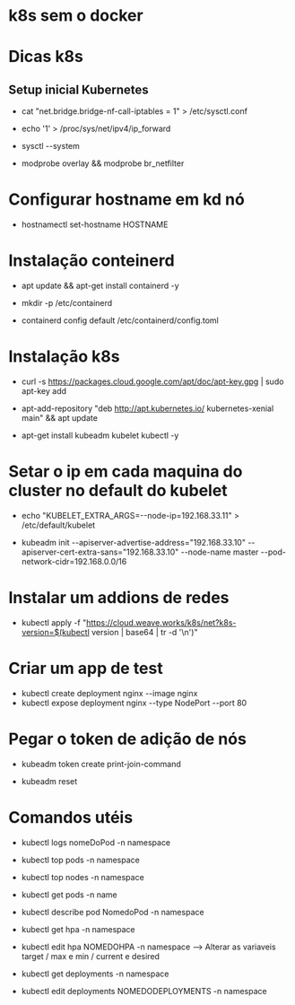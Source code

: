 # k8s sem o docker

<h1> Dicas k8s </h1>

<h2> Setup inicial Kubernetes </h2> 

* cat "net.bridge.bridge-nf-call-iptables = 1" > /etc/sysctl.conf
* echo '1' > /proc/sys/net/ipv4/ip_forward
* sysctl --system

* modprobe overlay && modprobe br_netfilter


# Configurar hostname em kd nó

* hostnamectl set-hostname HOSTNAME

# Instalação conteinerd 
* apt update && apt-get install containerd -y

* mkdir -p /etc/containerd
* containerd config default  /etc/containerd/config.toml

# Instalação k8s

* curl -s https://packages.cloud.google.com/apt/doc/apt-key.gpg | sudo apt-key add
* apt-add-repository "deb http://apt.kubernetes.io/ kubernetes-xenial main" && apt update

* apt-get install kubeadm kubelet kubectl -y

# Setar o ip em cada maquina do cluster no default do kubelet

* echo "KUBELET_EXTRA_ARGS=--node-ip=192.168.33.11" > /etc/default/kubelet

* kubeadm init --apiserver-advertise-address="192.168.33.10" --apiserver-cert-extra-sans="192.168.33.10"  --node-name master --pod-network-cidr=192.168.0.0/16
 
 
# Instalar um addions de redes
* kubectl apply -f "https://cloud.weave.works/k8s/net?k8s-version=$(kubectl version | base64 | tr -d '\n')"
 
 
# Criar um app de test
* kubectl create deployment nginx --image nginx
* kubectl expose deployment nginx --type NodePort --port 80


# Pegar o token de adição de nós 

* kubeadm  token create print-join-command
 
* kubeadm reset 

# Comandos utéis 
* kubectl logs nomeDoPod -n namespace


* kubectl top pods -n namespace

* kubectl top nodes -n namespace

* kubectl get pods -n name 
* kubectl describe pod NomedoPod -n namespace


* kubectl get hpa -n namespace

* kubectl edit hpa  NOMEDOHPA -n namespace -->  Alterar as variaveis target / max e min / current e desired


* kubectl get deployments -n namespace

* kubectl edit deployments NOMEDODEPLOYMENTS -n namespace



